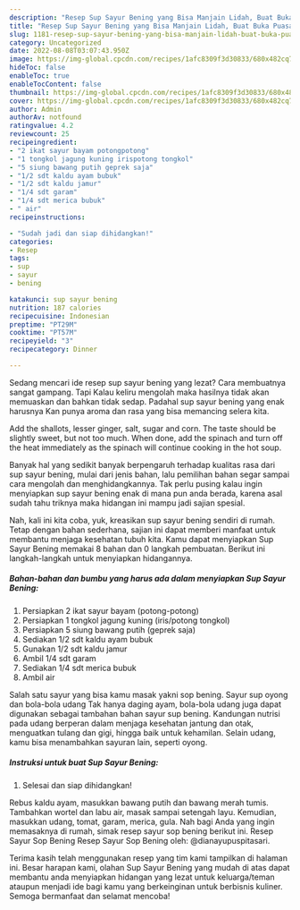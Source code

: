 ```yaml
---
description: "Resep Sup Sayur Bening yang Bisa Manjain Lidah, Buat Buka Puasa Lezat Sekali"
title: "Resep Sup Sayur Bening yang Bisa Manjain Lidah, Buat Buka Puasa Lezat Sekali"
slug: 1181-resep-sup-sayur-bening-yang-bisa-manjain-lidah-buat-buka-puasa-lezat-sekali
category: Uncategorized
date: 2022-08-08T03:07:43.950Z
image: https://img-global.cpcdn.com/recipes/1afc8309f3d30833/680x482cq70/sup-sayur-bening-foto-resep-utama.jpg
hideToc: false
enableToc: true
enableTocContent: false
thumbnail: https://img-global.cpcdn.com/recipes/1afc8309f3d30833/680x482cq70/sup-sayur-bening-foto-resep-utama.jpg
cover: https://img-global.cpcdn.com/recipes/1afc8309f3d30833/680x482cq70/sup-sayur-bening-foto-resep-utama.jpg
author: Admin
authorAv: notfound
ratingvalue: 4.2
reviewcount: 25
recipeingredient:
- "2 ikat sayur bayam potongpotong"
- "1 tongkol jagung kuning irispotong tongkol"
- "5 siung bawang putih geprek saja"
- "1/2 sdt kaldu ayam bubuk"
- "1/2 sdt kaldu jamur"
- "1/4 sdt garam"
- "1/4 sdt merica bubuk"
- " air"
recipeinstructions:

- "Sudah jadi dan siap dihidangkan!"
categories:
- Resep
tags:
- sup
- sayur
- bening

katakunci: sup sayur bening 
nutrition: 187 calories
recipecuisine: Indonesian
preptime: "PT29M"
cooktime: "PT57M"
recipeyield: "3"
recipecategory: Dinner

---
```



Sedang mencari ide resep sup sayur bening yang lezat? Cara membuatnya sangat gampang. Tapi Kalau keliru mengolah maka hasilnya tidak akan memuaskan dan bahkan tidak sedap. Padahal sup sayur bening yang enak harusnya Kan punya aroma dan rasa yang bisa memancing selera kita.


Add the shallots, lesser ginger, salt, sugar and corn. The taste should be slightly sweet, but not too much. When done, add the spinach and turn off the heat immediately as the spinach will continue cooking in the hot soup.

Banyak hal yang sedikit banyak berpengaruh terhadap kualitas rasa dari sup sayur bening, mulai dari jenis bahan, lalu pemilihan bahan segar sampai cara mengolah dan menghidangkannya. Tak perlu pusing kalau ingin menyiapkan sup sayur bening enak di mana pun anda berada, karena asal sudah tahu triknya maka hidangan ini mampu jadi sajian spesial.


Nah, kali ini kita coba, yuk, kreasikan sup sayur bening sendiri di rumah. Tetap dengan bahan sederhana, sajian ini dapat memberi manfaat untuk membantu menjaga kesehatan tubuh kita. Kamu dapat menyiapkan Sup Sayur Bening memakai 8 bahan dan 0 langkah pembuatan. Berikut ini langkah-langkah untuk menyiapkan hidangannya.

<!--inarticleads1-->

##### Bahan-bahan dan bumbu yang harus ada dalam menyiapkan Sup Sayur Bening:

1. Persiapkan 2 ikat sayur bayam (potong-potong)
1. Persiapkan 1 tongkol jagung kuning (iris/potong tongkol)
1. Persiapkan 5 siung bawang putih (geprek saja)
1. Sediakan 1/2 sdt kaldu ayam bubuk
1. Gunakan 1/2 sdt kaldu jamur
1. Ambil 1/4 sdt garam
1. Sediakan 1/4 sdt merica bubuk
1. Ambil  air


Salah satu sayur yang bisa kamu masak yakni sop bening. Sayur sup oyong dan bola-bola udang Tak hanya daging ayam, bola-bola udang juga dapat digunakan sebagai tambahan bahan sayur sup bening. Kandungan nutrisi pada udang berperan dalam menjaga kesehatan jantung dan otak, menguatkan tulang dan gigi, hingga baik untuk kehamilan. Selain udang, kamu bisa menambahkan sayuran lain, seperti oyong. 

<!--inarticleads2-->

##### Instruksi untuk buat Sup Sayur Bening:


1. Selesai dan siap dihidangkan!

Rebus kaldu ayam, masukkan bawang putih dan bawang merah tumis. Tambahkan wortel dan labu air, masak sampai setengah layu. Kemudian, masukkan udang, tomat, garam, merica, gula. Nah bagi Anda yang ingin memasaknya di rumah, simak resep sayur sop bening berikut ini. Resep Sayur Sop Bening Resep Sayur Sop Bening oleh: @dianayupuspitasari. 

Terima kasih telah menggunakan resep yang tim kami tampilkan di halaman ini. Besar harapan kami, olahan Sup Sayur Bening yang mudah di atas dapat membantu anda menyiapkan hidangan yang lezat untuk keluarga/teman ataupun menjadi ide bagi kamu yang berkeinginan untuk berbisnis kuliner. Semoga bermanfaat dan selamat mencoba!
